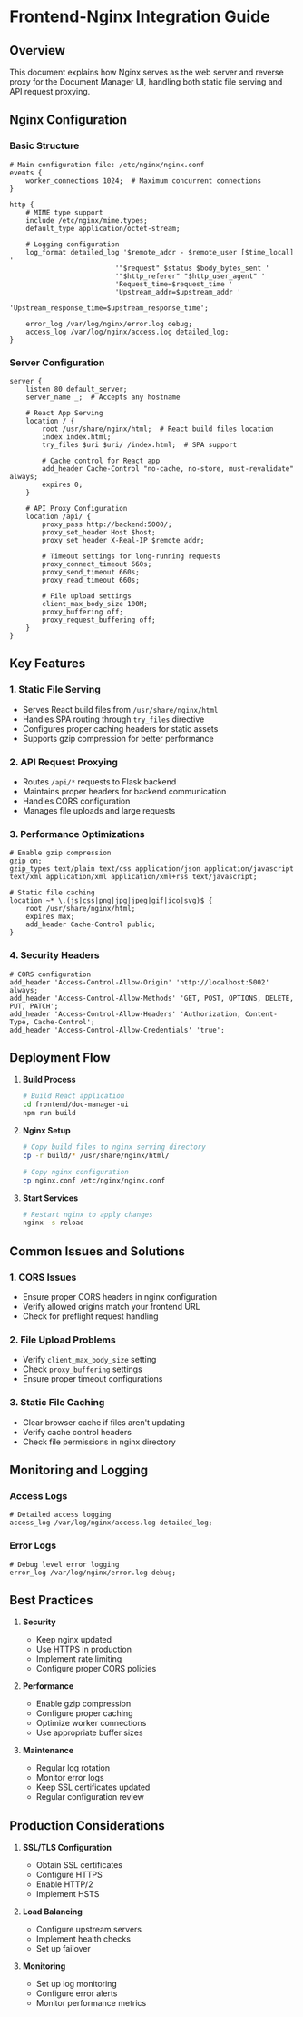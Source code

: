 # Frontend-Nginx Integration Guide

## Overview
This document explains how Nginx serves as the web server and reverse proxy for the Document Manager UI, handling both static file serving and API request proxying.

## Nginx Configuration

### Basic Structure
```nginx
# Main configuration file: /etc/nginx/nginx.conf
events {
    worker_connections 1024;  # Maximum concurrent connections
}

http {
    # MIME type support
    include /etc/nginx/mime.types;
    default_type application/octet-stream;

    # Logging configuration
    log_format detailed_log '$remote_addr - $remote_user [$time_local] '
                          '"$request" $status $body_bytes_sent '
                          '"$http_referer" "$http_user_agent" '
                          'Request_time=$request_time '
                          'Upstream_addr=$upstream_addr '
                          'Upstream_response_time=$upstream_response_time';

    error_log /var/log/nginx/error.log debug;
    access_log /var/log/nginx/access.log detailed_log;
}
```

### Server Configuration
```nginx
server {
    listen 80 default_server;
    server_name _;  # Accepts any hostname

    # React App Serving
    location / {
        root /usr/share/nginx/html;  # React build files location
        index index.html;
        try_files $uri $uri/ /index.html;  # SPA support
        
        # Cache control for React app
        add_header Cache-Control "no-cache, no-store, must-revalidate" always;
        expires 0;
    }

    # API Proxy Configuration
    location /api/ {
        proxy_pass http://backend:5000/;
        proxy_set_header Host $host;
        proxy_set_header X-Real-IP $remote_addr;
        
        # Timeout settings for long-running requests
        proxy_connect_timeout 660s;
        proxy_send_timeout 660s;
        proxy_read_timeout 660s;
        
        # File upload settings
        client_max_body_size 100M;
        proxy_buffering off;
        proxy_request_buffering off;
    }
}
```

## Key Features

### 1. Static File Serving
- Serves React build files from `/usr/share/nginx/html`
- Handles SPA routing through `try_files` directive
- Configures proper caching headers for static assets
- Supports gzip compression for better performance

### 2. API Request Proxying
- Routes `/api/*` requests to Flask backend
- Maintains proper headers for backend communication
- Handles CORS configuration
- Manages file uploads and large requests

### 3. Performance Optimizations
```nginx
# Enable gzip compression
gzip on;
gzip_types text/plain text/css application/json application/javascript text/xml application/xml application/xml+rss text/javascript;

# Static file caching
location ~* \.(js|css|png|jpg|jpeg|gif|ico|svg)$ {
    root /usr/share/nginx/html;
    expires max;
    add_header Cache-Control public;
}
```

### 4. Security Headers
```nginx
# CORS configuration
add_header 'Access-Control-Allow-Origin' 'http://localhost:5002' always;
add_header 'Access-Control-Allow-Methods' 'GET, POST, OPTIONS, DELETE, PUT, PATCH';
add_header 'Access-Control-Allow-Headers' 'Authorization, Content-Type, Cache-Control';
add_header 'Access-Control-Allow-Credentials' 'true';
```

## Deployment Flow

1. **Build Process**
   ```bash
   # Build React application
   cd frontend/doc-manager-ui
   npm run build
   ```

2. **Nginx Setup**
   ```bash
   # Copy build files to nginx serving directory
   cp -r build/* /usr/share/nginx/html/
   
   # Copy nginx configuration
   cp nginx.conf /etc/nginx/nginx.conf
   ```

3. **Start Services**
   ```bash
   # Restart nginx to apply changes
   nginx -s reload
   ```

## Common Issues and Solutions

### 1. CORS Issues
- Ensure proper CORS headers in nginx configuration
- Verify allowed origins match your frontend URL
- Check for preflight request handling

### 2. File Upload Problems
- Verify `client_max_body_size` setting
- Check `proxy_buffering` settings
- Ensure proper timeout configurations

### 3. Static File Caching
- Clear browser cache if files aren't updating
- Verify cache control headers
- Check file permissions in nginx directory

## Monitoring and Logging

### Access Logs
```nginx
# Detailed access logging
access_log /var/log/nginx/access.log detailed_log;
```

### Error Logs
```nginx
# Debug level error logging
error_log /var/log/nginx/error.log debug;
```

## Best Practices

1. **Security**
   - Keep nginx updated
   - Use HTTPS in production
   - Implement rate limiting
   - Configure proper CORS policies

2. **Performance**
   - Enable gzip compression
   - Configure proper caching
   - Optimize worker connections
   - Use appropriate buffer sizes

3. **Maintenance**
   - Regular log rotation
   - Monitor error logs
   - Keep SSL certificates updated
   - Regular configuration review

## Production Considerations

1. **SSL/TLS Configuration**
   - Obtain SSL certificates
   - Configure HTTPS
   - Enable HTTP/2
   - Implement HSTS

2. **Load Balancing**
   - Configure upstream servers
   - Implement health checks
   - Set up failover

3. **Monitoring**
   - Set up log monitoring
   - Configure error alerts
   - Monitor performance metrics
